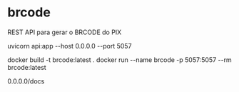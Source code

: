 # brcode
REST API para gerar o BRCODE do PIX


uvicorn api:app --host 0.0.0.0 --port 5057

docker build -t brcode:latest .
docker run --name brcode -p 5057:5057 --rm brcode:latest

0.0.0.0/docs
